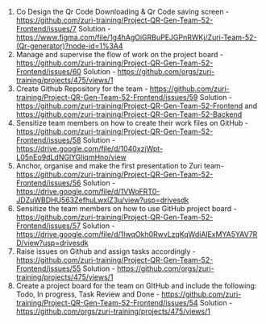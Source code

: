 1. Co Design the Qr Code Downloading & Qr Code saving screen - https://github.com/zuri-training/Project-QR-Gen-Team-52-Frontend/issues/7   Solution - https://www.figma.com/file/1g4hAgOiGRBuPEJGPnRWKj/Zuri-Team-52-(Qr-generator)?node-id=1%3A4
2. Manage and supervise the flow of work on the project board - https://github.com/zuri-training/Project-QR-Gen-Team-52-Frontend/issues/60  Solution - https://github.com/orgs/zuri-training/projects/475/views/1
3. Create Github Repository for the team - https://github.com/zuri-training/Project-QR-Gen-Team-52-Frontend/issues/59   Solution -  https://github.com/zuri-training/Project-QR-Gen-Team-52-Frontend and https://github.com/zuri-training/Project-QR-Gen-Team-52-Backend
4. Sensitize team members on how to create their work files on GitHub - https://github.com/zuri-training/Project-QR-Gen-Team-52-Frontend/issues/58   Solution - https://drive.google.com/file/d/1040xzjWpt-L05nEo9dLdNGlYGliqmHno/view
5. Anchor, organise and make the first presentation to Zuri team- https://github.com/zuri-training/Project-QR-Gen-Team-52-Frontend/issues/56   Solution - https://drive.google.com/file/d/1VWoFRT0-JDZuWBDHU563ZefhuLwxlZ3u/view?usp=drivesdk
6. Sensitize the team members on how to use GitHub project board - https://github.com/zuri-training/Project-QR-Gen-Team-52-Frontend/issues/57  Solution - https://drive.google.com/file/d/1IwqOkh0RwvLzqKqWdiAlExMYA5YAV7RD/view?usp=drivesdk
7. Raise issues on Github and assign tasks accordingly - https://github.com/zuri-training/Project-QR-Gen-Team-52-Frontend/issues/55  Solution - https://github.com/orgs/zuri-training/projects/475/views/1
8. Create a project board for the team on GItHub and include the following: Todo, In progress, Task Review and Done - https://github.com/zuri-training/Project-QR-Gen-Team-52-Frontend/issues/54  Solution - https://github.com/orgs/zuri-training/projects/475/views/1
